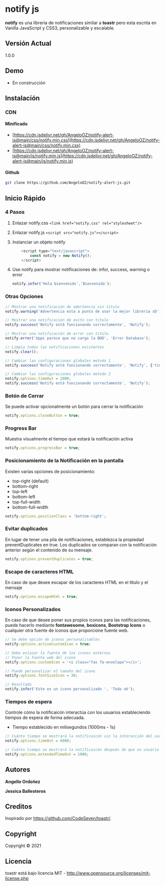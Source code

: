# notify js

**notify** es una libreria de notificaciones similar a **toastr** pero esta escrita en Vanilla JavaScript y CSS3, personalizable y escalable.

## Versión Actual
1.0.0
## Demo
- En construcción 

## Instalación
### CDN
#### Minificado
- [https://cdn.jsdelivr.net/gh/AngeloOZ/notify-alert-js@main/css/notify.min.css](https://cdn.jsdelivr.net/gh/AngeloOZ/notify-alert-js@main/css/notify.min.css)
- [https://cdn.jsdelivr.net/gh/AngeloOZ/notify-alert-js@main/js/notify.min.js](https://cdn.jsdelivr.net/gh/AngeloOZ/notify-alert-js@main/js/notify.min.js)

#### Github
```bash
git clone https://github.com/AngeloOZ/notify-alert-js.git
```
## Inicio Rápido

### 4 Pasos

1. Enlazar notify.css `<link href="notify.css" rel="stylesheet"/>`

2. Enlazar notify.js `<script src="notify.js"></script>`

3. Instanciar un objeto notify 
    ```js
        <script type="text/javascript">
            const notify = new Notify();
        </script>
    ```

4. Use notify para mostrar notificaciones de: infor, success, warning o error
	```js
	notify.infor('Hola bienvenido','Bienvenida');
	```

### Otras Opciones
```js
// Mostrar una notificación de adertencia sin titulo
notify.warning('Advertencia esta a punto de usar la mejor libreria xD');

// Mostrar una notificación de exito con titulo
notify.success('Notify está funcionando correctamente', 'Notify');

// Mostrar una notificación de error con titulo
notify.error('Upps parece que no cargo la BDD', 'Error Database');

// Limpia todas las notificaciones existentes
notify.clear();

// Cambiar las configuraciones globales metodo 1
notify.success('Notify está funcionando correctamente', 'Notify', {'timeOut': 2000});

// Cambiar las configuraciones globales metodo 2
notify.options.timeOut = 2000;
notify.success('Notify está funcionando correctamente', 'Notify');
```
### Botón de Cerrar
Se puede activar opcionalmente un botón para cerrar la notificación

```js
notify.options.closeButton = true;
```
### Progress Bar
Muestra visualmente el tiempo que estará la notificación activa
```js
notify.options.progressBar = true;
```
### Posicionamiento de la Notificación en la pantalla
Existen varias opciones de posicionamiento:
- top-right (default)
- bottom-right
- top-left
- bottom-left
- top-full-width
- bottom-full-width
```js
notify.options.positionClass = 'bottom-right';
```
### Evitar duplicados
En lugar de tener una pila de notificaciones, establezca la propiedad preventDuplicates en true. Los duplicados se comparan con la notificación anterior según el contenido de su mensaje.
```js
notify.options.preventDuplicates = true;
```
### Escape de caracteres HTML
En caso de que desee escapar de los caracteres HTML en el título y el mensaje
```js
notify.options.escapeHtml = true;
```
### Iconos Personalizados
En caso de que desee poner sus propios iconos para las notificaciones, puede hacerlo mediante **fontawesome**, **boxicons**, **Bootstrap Icons** o cualquier otra fuente de iconos que proporcione fuente web.
```js
// Se debe opción de iconos personalisables 
notify.options.activeCustomIcon = true;

// Debe enlazar la fuente de los iconos externos
// Poner la fuente web del icono
notify.options.customIcon = '<i class="fas fa-envelope"></i>';

// Puede personalizar el tamaño del icono
notify.options.fontSizeIcon = 30;

// Resultado
notify.infor('Este es un icono personalizado ', 'Todo ok');
```
### Tiempos de espera
Controle cómo la notificaicón interactúa con los usuarios estableciendo tiempos de espera de forma adecuada.
- Tiempo establecido en milisegundos (1000ms - 1s)
```js
// Cuánto tiempo se mostrará la notificaicón sin la interacción del usuario
notify.options.timeOut = 6000; 

// Cuánto tiempo se mostrará la notificaicón después de que un usuario pase el mouse sobre él
notify.options.extendedTimeOut = 1000;
```

## Autores

**Angello Ordoñez**

**Jessica Ballesteros**

## Creditos
Inspirado por https://github.com/CodeSeven/toastr/.

## Copyright
Copyright © 2021

## Licencia
toastr está bajo licencia MIT - http://www.opensource.org/licenses/mit-license.php

